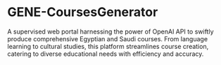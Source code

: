 # GENE-CoursesGenerator
A supervised web portal harnessing the power of OpenAI API to swiftly produce comprehensive Egyptian and Saudi courses. From language learning to cultural studies, this platform streamlines course creation, catering to diverse educational needs with efficiency and accuracy.
